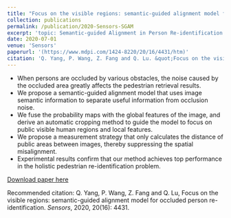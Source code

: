 ```yaml
---
title: "Focus on the visible regions: semantic-guided alignment model for occluded person re-identification"
collection: publications
permalink: /publication/2020-Sensors-SGAM
excerpt: 'topic: Semantic-guided Alignment in Person Re-identification.'
date: 2020-07-01
venue: 'Sensors'
paperurl: '(https://www.mdpi.com/1424-8220/20/16/4431/htm)'
citation: 'Q. Yang, P. Wang, Z. Fang and Q. Lu. &quot;Focus on the visible regions: semantic-guided alignment model for occluded person re-identification.&quot; <i>Sensors</i>, 2020, 20(16): 4431.'
---
```


- When persons are occluded by various obstacles, the noise caused by the occluded area greatly affects the pedestrian retrieval results.
- We propose a semantic-guided alignment model that uses image semantic information to separate useful information from occlusion noise.
- We fuse the probability maps with the global features of the image, and derive an automatic cropping method to guide the model to focus on public visible human regions and local features.
- We propose a measurement strategy that only calculates the distance of public areas between images, thereby suppressing the spatial misalignment.
- Experimental results confirm that our method achieves top performance in the holistic pedestrian re-identification problem.

[Download paper here](https://fzh1996.github.io/files/ZihanFang_Sensors2020.pdf)

Recommended citation: Q. Yang, P. Wang, Z. Fang and Q. Lu, Focus on the visible regions: semantic-guided alignment model for occluded person re-identification. <i>Sensors</i>, 2020, 20(16): 4431.
